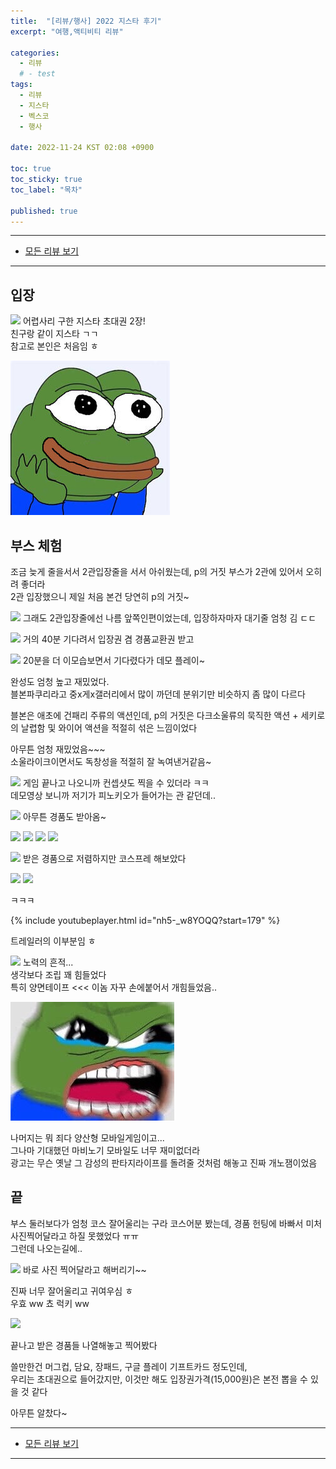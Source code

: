 ```yaml
---
title:  "[리뷰/행사] 2022 지스타 후기"
excerpt: "여행,액티비티 리뷰"

categories:
  - 리뷰
  # - test
tags:
  - 리뷰
  - 지스타
  - 벡스코
  - 행사

date: 2022-11-24 KST 02:08 +0900

toc: true
toc_sticky: true
toc_label: "목차"

published: true
---
```


- - -

 - [모든 리뷰 보기](/reviews)

- - -

## 입장
![](/assets/images/posts/review/gstar/tickets.jpeg)
어렵사리 구한 지스타 초대권 2장!<br>
친구랑 같이 지스타 ㄱㄱ<br>
참고로 본인은 처음임 ㅎ

![](/assets/images/common/pepe_gidae.jpg)

## 부스 체험
조금 늦게 줄을서서 2관입장줄을 서서 아쉬웠는데, p의 거짓 부스가 2관에 있어서 오히려 좋더라<br>
2관 입장했으니 제일 처음 본건 당연히 p의 거짓~

![](/assets/images/posts/review/gstar/lies_of_p1.jpeg)
그래도 2관입장줄에선 나름 앞쪽인편이었는데, 입장하자마자 대기줄 엄청 김 ㄷㄷ

![](/assets/images/posts/review/gstar/lies_of_p2.jpeg)
거의 40분 기다려서 입장권 겸 경품교환권 받고

![](/assets/images/posts/review/gstar/lies_of_p3.jpeg)
20분을 더 이모습보면서 기다렸다가 데모 플레이~

완성도 엄청 높고 재밌었다.<br>
블본파쿠리라고 중x게x갤러리에서 많이 까던데 분위기만 비슷하지 좀 많이 다르다<br>

블본은 애초에 건패리 주류의 액션인데, p의 거짓은 다크소울류의 묵직한 액션 + 세키로의 날렵함 및 와이어 액션을 적절히 섞은 느낌이었다<br>

아무튼 엄청 재밌었음~~~<br>
소울라이크이면서도 독창성을 적절히 잘 녹여낸거같음~

![](/assets/images/posts/review/gstar/lies_of_p4.jpeg)
게임 끝나고 나오니까 컨셉샷도 찍을 수 있더라 ㅋㅋ<br>
데모영상 보니까 저기가 피노키오가 들어가는 관 같던데..

![](/assets/images/posts/review/gstar/lies_of_p5.jpeg)
아무튼 경품도 받아옴~

<p>
<img src="/assets/images/posts/review/gstar/lies_of_p6.jpeg" width="280px"/>
<img src="/assets/images/posts/review/gstar/lies_of_p7.jpeg" width="280px"/>
<img src="/assets/images/posts/review/gstar/lies_of_p8.jpeg" width="280px"/>
<img src="/assets/images/posts/review/gstar/lies_of_p9.jpeg" width="280px"/>
</p>

![](/assets/images/posts/review/gstar/lies_of_p10.jpeg)
받은 경품으로 저렴하지만 코스프레 해보았다

<p>
<img src="/assets/images/posts/review/gstar/lies_of_p11.jpeg" height="280px"/>
<img src="/assets/images/posts/review/gstar/liar.png" height="280px"/>
</p>
ㅋㅋㅋ

{% include youtubeplayer.html id="nh5-_w8YOQQ?start=179" %}

트레일러의 이부분임 ㅎ

![](/assets/images/posts/review/gstar/lies_of_p12.jpeg)
노력의 흔적...<br>
생각보다 조립 꽤 힘들었다<br>
특히 양면테이프 <<< 이놈 자꾸 손에붙어서 개힘들었음..<br>

![](/assets/images/common/pepe_angry.jpg)

나머지는 뭐 죄다 양산형 모바일게임이고...<br>
그나마 기대했던 마비노기 모바일도 너무 재미없더라<br>
광고는 무슨 옛날 그 감성의 판타지라이프를 돌려줄 것처럼 해놓고 진짜 개노잼이었음<br>

## 끝
부스 둘러보다가 엄청 코스 잘어울리는 구라 코스어분 봤는데, 경품 헌팅에 바빠서 미처 사진찍어달라고 하질 못했었다 ㅠㅠ<br>
그런데 나오는길에..

![](/assets/images/posts/review/gstar/kawaii_gura.jpeg)
바로 사진 찍어달라고 해버리기~~

진짜 너무 잘어울리고 귀여우심 ㅎ<br>
우효 ww 쵸 럭키 ww

![](/assets/images/posts/review/gstar/gooods.jpeg)

끝나고 받은 경품들 나열해놓고 찍어봤다

쓸만한건 머그컵, 담요, 장패드, 구글 플레이 기프트카드 정도인데,<br>
우리는 초대권으로 들어갔지만, 이것만 해도 입장권가격(15,000원)은 본전 뽑을 수 있을 것 같다

아무튼 알찼다~

- - -

 - [모든 리뷰 보기](/reviews)

- - -